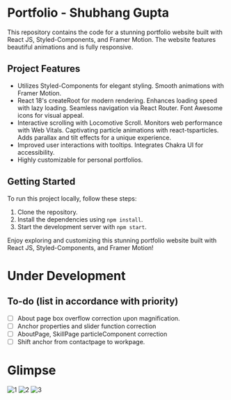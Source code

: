 # Portfolio - Shubhang Gupta 
This repository contains the code for a stunning portfolio website built with React JS, Styled-Components, and Framer Motion. The website features beautiful animations and is fully responsive.

## Project Features

- Utilizes Styled-Components for elegant styling. Smooth animations with Framer Motion.
- React 18's createRoot for modern rendering. Enhances loading speed with lazy loading. Seamless navigation via React Router. Font Awesome icons for visual appeal.
- Interactive scrolling with Locomotive Scroll. Monitors web performance with Web Vitals. Captivating particle animations with react-tsparticles. Adds parallax and tilt effects for a unique experience.
- Improved user interactions with tooltips. Integrates Chakra UI for accessibility.
- Highly customizable for personal portfolios.

## Getting Started

To run this project locally, follow these steps:

1. Clone the repository.
2. Install the dependencies using `npm install`.
3. Start the development server with `npm start`.

Enjoy exploring and customizing this stunning portfolio website built with React JS, Styled-Components, and Framer Motion!

# Under Development
## To-do (list in accordance with priority)

- [ ] About page box overflow correction upon magnification.
- [ ] Anchor properties and slider function correction
- [ ] AboutPage, SkillPage particleComponent correction
- [ ] Shift anchor from contactpage to workpage.

# Glimpse

![1](https://github.com/shubhanggupta2000/portfolio/assets/79959361/79e07e5b-2c1a-4c3e-a929-01fb664b4ef4)
![2](https://github.com/shubhanggupta2000/portfolio/assets/79959361/e2edce9e-a03e-4dbb-9674-23aeafebb31b)
![3](https://github.com/shubhanggupta2000/portfolio/assets/79959361/d142486e-b774-4b5b-aac1-d2c1211cc640)